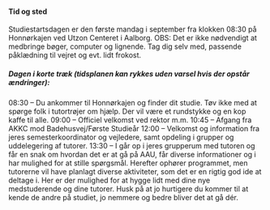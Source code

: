 #### Tid og sted
Studiestartsdagen er den første mandag i september fra klokken 08:30 på Honnørkajen ved Utzon Centeret i Aalborg.
OBS: Det er ikke nødvendigt at medbringe bøger, computer og lignende. Tag dig selv med, passende påklædning til vejret og evt. lidt frokost.
 
##### Dagen i korte træk (tidsplanen kan rykkes uden varsel hvis der opstår ændringer):
08:30 – Du ankommer til Honnørkajen og finder dit studie. Tøv ikke med at spørge folk i tutortrøjer om hjælp. Der vil være et rundstykke og en kop kaffe til alle.
09:00 – Officiel velkomst ved rektor m.m.
10:45 – Afgang fra AKKC mod Badehusvej/Første Studieår
12:00 – Velkomst og information fra jeres semesterkoordinator og vejledere, samt opdeling i grupper og uddelegering af tutorer.
13:30 – I går op i jeres grupperum med tutoren og får en snak om hvordan det er at gå på AAU, får diverse informationer og i har mulighed for at stille spørgsmål.
Herefter ophører programmet, men tutorerne vil have planlagt diverse aktiviteter, som det er en rigtig god ide at deltage i. Her er der mulighed for at hygge lidt med dine nye medstuderende og dine tutorer. Husk på at jo hurtigere du kommer til at kende de andre på studiet, jo nemmere og bedre bliver det at gå dér.
 